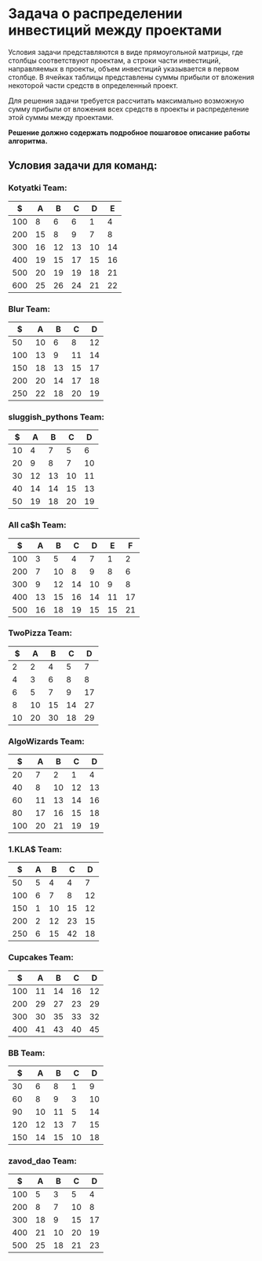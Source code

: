 # Задача о распределении инвестиций между проектами
Условия задачи представляются в виде прямоугольной матрицы, где столбцы соответствуют проектам, а строки части инвестиций, направляемых в проекты, объем инвестиций указывается в первом столбце. В ячейках таблицы представлены суммы прибыли от вложения некоторой части средств в определенный проект.

Для решения задачи требуется рассчитать максимально возможную сумму прибыли от вложения всех средств в проекты и распределение этой суммы между проектами.

**Решение должно содержать подробное пошаговое описание работы алгоритма.**
## Условия задачи для команд:
### Kotyatki Team:
| $   | A  | B  | C  | D  | E  |
|-----|----|----|----|----|----|
| 100 | 8  | 6  | 6  | 1  | 4  |
| 200 | 15 | 8  | 9  | 7  | 8  |
| 300 | 16 | 12 | 13 | 10 | 14 |
| 400 | 19 | 15 | 17 | 15 | 16 |
| 500 | 20 | 19 | 19 | 18 | 21 |
| 600 | 25 | 26 | 24 | 21 | 22 |
### Blur Team:
| $   | A   | B   | С   | D   | 
|-----|-----|-----|-----|-----|  
| 50  | 10  | 6   | 8   | 12  | 
| 100 | 13  | 9   | 11  | 14  | 
| 150 | 18  | 13  | 15  | 17  | 
| 200 | 20  | 14  | 17  | 18  | 
| 250 | 22  | 18  | 20  | 19  | 
### sluggish_pythons Team:
| $  | A   | B   | С   | D   | 
|----|-----|-----|-----|-----|  
| 10 | 4   | 7   | 5   | 6   | 
| 20 | 9   | 8   | 7   | 10  | 
| 30 | 12  | 13  | 10  | 11  | 
| 40 | 14  | 14  | 15  | 13  | 
| 50 | 19  | 18  | 20  | 19  | 
### All ca$h Team:
| $   | A  | B  | C  | D  | E  | F  |
|-----|----|----|----|----|----|----|
| 100 | 3  | 5  | 4  | 7  | 1  | 2  |
| 200 | 7  | 10 | 8  | 9  | 8  | 6  |
| 300 | 9  | 12 | 14 | 10 | 9  | 8  |
| 400 | 13 | 15 | 16 | 14 | 11 | 17 |
| 500 | 16 | 18 | 19 | 15 | 15 | 21 |
### TwoPizza Team:
| $  | A  | B  | C  | D  |
|----|----|----|----|----|
| 2  | 2  | 4  | 5  | 7  |
| 4  | 3  | 6  | 8  | 8  |
| 6  | 5  | 7  | 9  | 17 |
| 8  | 10 | 15 | 14 | 27 |
| 10 | 20 | 30 | 18 | 29 |
### AlgoWizards Team:
| $   | A  | B  | C  | D  |
|-----|----|----|----|----|
| 20  | 7  | 2  | 1  | 4  |
| 40  | 8  | 10 | 12 | 13 |
| 60  | 11 | 13 | 14 | 16 |
| 80  | 17 | 16 | 15 | 18 |
| 100 | 20 | 21 | 19 | 19 |
### 1.KLA$ Team:
| $   | A | B  | C  | D  |
|-----|---|----|----|----|
| 50  | 5 | 4  | 4  | 7  |
| 100 | 6 | 7  | 8  | 12 |
| 150 | 1 | 10 | 15 | 12 |
| 200 | 2 | 12 | 23 | 15 |
| 250 | 6 | 15 | 42 | 18 |
### Cupcakes Team:
| $   | A   | B   | C   | D   |
|-----|-----|-----|-----|-----|
| 100 | 11  | 14  | 16  | 12  |
| 200 | 29  | 27  | 23  | 29  |
| 300 | 30  | 35  | 33  | 32  |
| 400 | 41  | 43  | 40  | 45  |
### BB Team:
| $   | A  | B  | С  | D  | 
|-----|----|----|----|----|  
| 30  | 6  | 8  | 1  | 9  | 
| 60  | 8  | 9  | 3  | 10 | 
| 90  | 10 | 11 | 5  | 14 | 
| 120 | 12 | 13 | 7  | 15 | 
| 150 | 14 | 15 | 10 | 18 | 
### zavod_dao Team:
| $   | A  | B  | С  | D  | 
|-----|----|----|----|----|  
| 100 | 5  | 3  | 5  | 4  | 
| 200 | 8  | 7  | 10 | 8  | 
| 300 | 18 | 9  | 15 | 17 | 
| 400 | 21 | 10 | 20 | 19 | 
| 500 | 25 | 18 | 21 | 23 |
